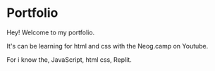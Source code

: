 # Portfolio

Hey! Welcome to my portfolio.

It's can  be learning for html and css with the Neog.camp on  Youtube.

For i know the,
    JavaScript,
    html css,
    Replit.

